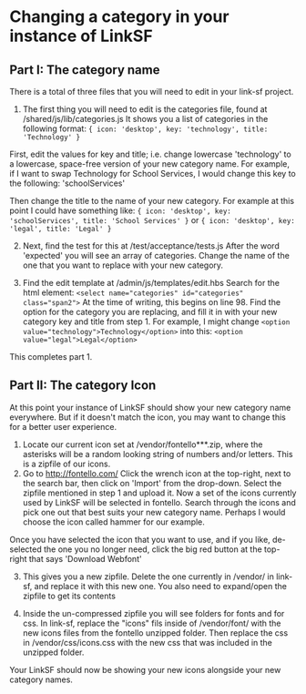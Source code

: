 Changing a category in your instance of LinkSF
===

## Part I: The category name
There is a total of three files that you will need to edit in your link-sf project.

1. The first thing you will need to edit is the categories file, found at /shared/js/lib/categories.js
It shows you a list of categories in the following format:   `{ icon: 'desktop', key: 'technology', title: 'Technology' }`

  First, edit the values for key and title; i.e. change lowercase 'technology' to a lowercase, space-free version of your new category name. For example, if I want to swap Technology for School Services, I would change this key to the following: 'schoolServices'

  Then change the title to the name of your new category. For example at this point I could have something like:
  `{ icon: 'desktop', key: 'schoolServices', title: 'School Services' }`
  or
  `{ icon: 'desktop', key: 'legal', title: 'Legal' }`

2. Next, find the test for this at /test/acceptance/tests.js 
After the word 'expected' you will see an array of categories. Change the name of the one that you want to replace with your new category.

3. Find the edit template at /admin/js/templates/edit.hbs
Search for the html element: `<select name="categories" id="categories" class="span2">`
At the time of writing, this begins on line 98. Find the option for the category you are replacing, and fill it in with your new category key and title from step 1. For example, I might change `<option value="technology">Technology</option>` into this: `<option value="legal">Legal</option>`

This completes part 1.

## Part II: The category Icon
At this point your instance of LinkSF should show your new category name everywhere. But if it doesn't match the icon, you may want to change this for a better user experience.
1. Locate our current icon set at /vendor/fontello***.zip, where the asterisks will be a random looking string of numbers and/or letters. This is a zipfile of our icons.
2. Go to http://fontello.com/
Click the wrench icon at the top-right, next to the search bar, then click on 'Import' from the drop-down. Select the zipfile mentioned in step 1 and upload it. Now a set of the icons currently used by LinkSF will be selected in fontello. Search through the icons and pick one out that best suits your new category name. Perhaps I would choose the icon called hammer for our example.

Once you have selected the icon that you want to use, and if you like, de-selected the one you no longer need, click the big red button at the top-right that says 'Download Webfont'

3. This gives you a new zipfile. Delete the one currently in /vendor/ in link-sf, and replace it with this new one. You also need to expand/open the zipfile to get its contents

4. Inside the un-compressed zipfile you will see folders for fonts and for css. In link-sf, replace the "icons" fils inside of /vendor/font/ with the new icons files from the fontello unzipped folder. Then replace the css in /vendor/css/icons.css with the new css that was included in the unzipped folder.

Your LinkSF should now be showing your new icons alongside your new category names.
